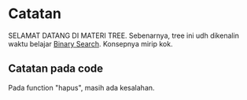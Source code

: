 # Catatan

SELAMAT DATANG DI MATERI TREE. Sebenarnya, tree ini udh dikenalin waktu belajar [Binary Search](https://www.geeksforgeeks.org/binary-search/). Konsepnya mirip kok.

## Catatan pada code

Pada function "hapus", masih ada kesalahan.
